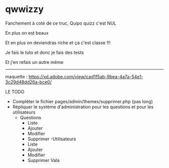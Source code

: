 # qwwizzy

Fanchement à coté de ce truc, Quipo quizz c'est NUL

En plus on est beaux

Et en plus on deviendras riche et ça c'est classe !!!

Je fais le tuto et donc je fais des tests

Et j'en refais un autre même

---


maquette : https://xd.adobe.com/view/cad1f5ab-9bea-4a7a-54e1-3c29d48dd26a-bce0/




LE TODO

- Compléter le fichier pages/admin/themes/supprimer.php (pas long)
- Répliquer le système d'administration pour les questions et pour les utilisateurs
    - Questions
        - Liste
        - Ajouter
        - Modifier
        - Supprimer
    -Utilisateurs
        - Liste
        - Ajouter
        - Modifier
        - Supprimer
Vala